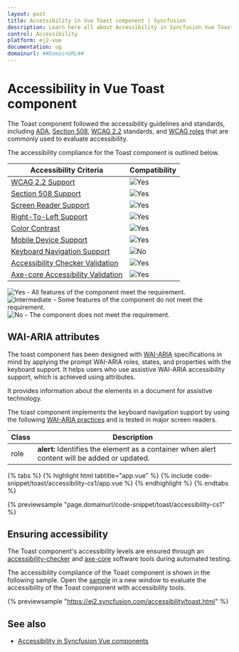 ```yaml
---
layout: post
title: Accessibility in Vue Toast component | Syncfusion
description: Learn here all about Accessibility in Syncfusion Vue Toast component of Syncfusion Essential JS 2 and more.
control: Accessibility 
platform: ej2-vue
documentation: ug
domainurl: ##DomainURL##
---
```


# Accessibility in Vue Toast component

The Toast component followed the accessibility guidelines and standards, including [ADA](https://www.ada.gov/), [Section 508](https://www.section508.gov/), [WCAG 2.2](https://www.w3.org/TR/WCAG22/) standards, and [WCAG roles](https://www.w3.org/TR/wai-aria/#roles) that are commonly used to evaluate accessibility.

The accessibility compliance for the Toast component is outlined below.

| Accessibility Criteria | Compatibility |
| -- | -- |
| [WCAG 2.2 Support](../common/accessibility#accessibility-standards) | <img src="https://cdn.syncfusion.com/content/images/documentation/full.png" alt="Yes"> |
| [Section 508 Support](../common/accessibility#accessibility-standards) | <img src="https://cdn.syncfusion.com/content/images/documentation/full.png" alt="Yes"> |
| [Screen Reader Support](../common/accessibility#screen-reader-support) | <img src="https://cdn.syncfusion.com/content/images/documentation/full.png" alt="Yes"> |
| [Right-To-Left Support](../common/accessibility#right-to-left-support) | <img src="https://cdn.syncfusion.com/content/images/documentation/full.png" alt="Yes"> |
| [Color Contrast](../common/accessibility#color-contrast) | <img src="https://cdn.syncfusion.com/content/images/documentation/full.png" alt="Yes"> |
| [Mobile Device Support](../common/accessibility#mobile-device-support) | <img src="https://cdn.syncfusion.com/content/images/documentation/full.png" alt="Yes"> |
| [Keyboard Navigation Support](../common/accessibility#keyboard-navigation-support) | <img src="https://cdn.syncfusion.com/content/images/documentation/not-supported.png" alt="No"> |
| [Accessibility Checker Validation](../common/accessibility#ensuring-accessibility) | <img src="https://cdn.syncfusion.com/content/images/documentation/full.png" alt="Yes"> |
| [Axe-core Accessibility Validation](../common/accessibility#ensuring-accessibility) | <img src="https://cdn.syncfusion.com/content/images/documentation/full.png" alt="Yes"> |

<style>
    .post .post-content img {
        display: inline-block;
        margin: 0.5em 0;
    }
</style>
<div><img src="https://cdn.syncfusion.com/content/images/documentation/full.png" alt="Yes"> - All features of the component meet the requirement.</div>

<div><img src="https://cdn.syncfusion.com/content/images/documentation/partial.png" alt="Intermediate"> - Some features of the component do not meet the requirement.</div>

<div><img src="https://cdn.syncfusion.com/content/images/documentation/not-supported.png" alt="No"> - The component does not meet the requirement.</div>

## WAI-ARIA attributes

The toast component has been designed with [WAI-ARIA](https://www.w3.org/TR/wai-aria/) specifications in mind by applying the prompt WAI-ARIA roles, states, and properties with the keyboard support. It helps users who use assistive WAI-ARIA accessibility support, which is achieved using attributes.

It provides information about the elements in a document for assistive technology.

The toast component implements the keyboard navigation support by using the following [WAI-ARIA practices](https://www.w3.org/TR/wai-aria-practices/) and is tested in major screen readers.

<!-- markdownlint-disable MD033 -->

| Class | Description |
| -------- | -------- |
| role | <b>alert:</b> Identifies the element as a container when alert content will be added or updated. |

{% tabs %}
{% highlight html tabtitle="app.vue" %}
{% include code-snippet/toast/accessibility-cs1/app.vue %}
{% endhighlight %}
{% endtabs %}
        
{% previewsample "page.domainurl/code-snippet/toast/accessibility-cs1" %}

## Ensuring accessibility

The Toast component's accessibility levels are ensured through an [accessibility-checker](https://www.npmjs.com/package/accessibility-checker) and [axe-core](https://www.npmjs.com/package/axe-core) software tools during automated testing.

The accessibility compliance of the Toast component is shown in the following sample. Open the [sample](https://ej2.syncfusion.com/accessibility/toast.html) in a new window to evaluate the accessibility of the Toast component with accessibility tools.

{% previewsample "https://ej2.syncfusion.com/accessibility/toast.html" %}

## See also

* [Accessibility in Syncfusion Vue components](../common/accessibility)